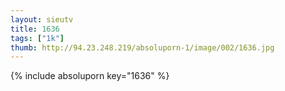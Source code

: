 ```yaml
--- 
layout: sieutv
title: 1636
tags: ["1k"]
thumb: http://94.23.248.219/absoluporn-1/image/002/1636.jpg
---
```

{% include absoluporn key="1636" %} 
